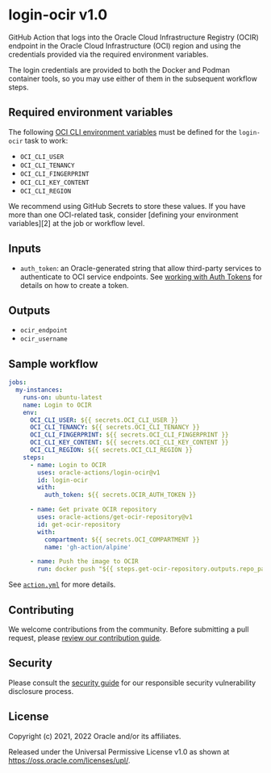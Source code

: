 # login-ocir v1.0

GitHub Action that logs into the Oracle Cloud Infrastructure Registry (OCIR)
endpoint in the Oracle Cloud Infrastructure (OCI) region and using the credentials
provided via the required environment variables.

The login credentials are provided to both the Docker and Podman container
tools, so you may use either of them in the subsequent workflow steps.

## Required environment variables

The following [OCI CLI environment variables][1] must be defined for the
`login-ocir` task to work:

* `OCI_CLI_USER`
* `OCI_CLI_TENANCY`
* `OCI_CLI_FINGERPRINT`
* `OCI_CLI_KEY_CONTENT`
* `OCI_CLI_REGION`

We recommend using GitHub Secrets to store these values. If you have more than
one OCI-related task, consider [defining your environment variables][2] at
the job or workflow level.

## Inputs

* `auth_token`: an Oracle-generated string that allow third-party services to
  authenticate to OCI service endpoints. See [working with Auth Tokens][AUTH]
  for details on how to create a token.

## Outputs

* `ocir_endpoint`
* `ocir_username`

## Sample workflow

```yaml
jobs:
  my-instances:
    runs-on: ubuntu-latest
    name: Login to OCIR
    env:
      OCI_CLI_USER: ${{ secrets.OCI_CLI_USER }}
      OCI_CLI_TENANCY: ${{ secrets.OCI_CLI_TENANCY }}
      OCI_CLI_FINGERPRINT: ${{ secrets.OCI_CLI_FINGERPRINT }}
      OCI_CLI_KEY_CONTENT: ${{ secrets.OCI_CLI_KEY_CONTENT }}
      OCI_CLI_REGION: ${{ secrets.OCI_CLI_REGION }}
    steps:
      - name: Login to OCIR
        uses: oracle-actions/login-ocir@v1
        id: login-ocir
        with:
          auth_token: ${{ secrets.OCIR_AUTH_TOKEN }}

      - name: Get private OCIR repository
        uses: oracle-actions/get-ocir-repository@v1
        id: get-ocir-repository
        with:
          compartment: ${{ secrets.OCI_COMPARTMENT }}
          name: 'gh-action/alpine'

      - name: Push the image to OCIR
        run: docker push "${{ steps.get-ocir-repository.outputs.repo_path }}:latest"
```

See [`action.yml`](./action.yml) for more details.

## Contributing

We welcome contributions from the community. Before submitting a pull
request, please [review our contribution guide](./CONTRIBUTING.md).

## Security

Please consult the [security guide](./SECURITY.md) for our responsible security
vulnerability disclosure process.

## License

Copyright (c) 2021, 2022 Oracle and/or its affiliates.

Released under the Universal Permissive License v1.0 as shown at
<https://oss.oracle.com/licenses/upl/>.

[1]: http://github.com/oracle-actions/configure-oci-credentials
[AUTH]: https://docs.oracle.com/en-us/iaas/Content/Identity/Tasks/managingcredentials.htm#Working
